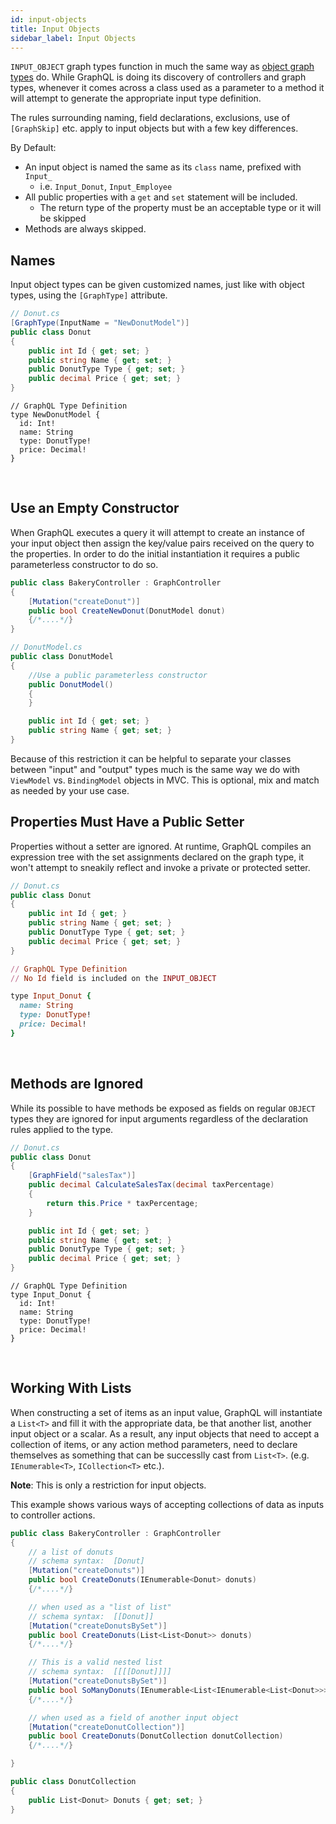 ```yaml
---
id: input-objects
title: Input Objects
sidebar_label: Input Objects
---
```


`INPUT_OBJECT` graph types function in much the same way as [object graph types](./objects) do.
While GraphQL is doing its discovery of controllers and graph types, whenever it comes across a class used as a parameter to a method it will attempt to generate the appropriate input type definition.

The rules surrounding naming, field declarations, exclusions, use of `[GraphSkip]` etc. apply to input objects but with a few key differences.

By Default:

-   An input object is named the same as its `class` name, prefixed with `Input_`
    -   i.e. `Input_Donut`, `Input_Employee`
-   All public properties with a `get` and `set` statement will be included.
    -   The return type of the property must be an acceptable type or it will be skipped
-   Methods are always skipped.

## Names

Input object types can be given customized names, just like with object types, using the `[GraphType]` attribute.

<div class="sideBySideCode hljs">
<div>

```csharp
// Donut.cs
[GraphType(InputName = "NewDonutModel")]
public class Donut
{
    public int Id { get; set; }
    public string Name { get; set; }
    public DonutType Type { get; set; }
    public decimal Price { get; set; }
}
```

</div>
<div>

```
// GraphQL Type Definition
type NewDonutModel {
  id: Int!
  name: String
  type: DonutType!
  price: Decimal!
}
```

</div>
</div>
<br/>

## Use an Empty Constructor

When GraphQL executes a query it will attempt to create an instance of your input object then assign the key/value pairs received on the query to the properties. In order to do the initial instantiation it requires a public parameterless constructor to do so.

```csharp
public class BakeryController : GraphController
{
    [Mutation("createDonut")]
    public bool CreateNewDonut(DonutModel donut)
    {/*....*/}
}

// DonutModel.cs
public class DonutModel
{
    //Use a public parameterless constructor
    public DonutModel()
    {
    }

    public int Id { get; set; }
    public string Name { get; set; }
}
```

Because of this restriction it can be helpful to separate your classes between "input" and "output" types much is the same way we do with `ViewModel` vs. `BindingModel` objects in MVC. This is optional, mix and match as needed by your use case.

## Properties Must Have a Public Setter

Properties without a setter are ignored. At runtime, GraphQL compiles an expression tree with the set assignments declared on the graph type, it won't attempt to sneakily reflect and invoke a private or protected setter.

<div class="sideBySideCode hljs">
<div>

```csharp
// Donut.cs
public class Donut
{
    public int Id { get; }
    public string Name { get; set; }
    public DonutType Type { get; set; }
    public decimal Price { get; set; }
}
```

</div>
<div>

```ruby
// GraphQL Type Definition
// No Id field is included on the INPUT_OBJECT

type Input_Donut {
  name: String
  type: DonutType!
  price: Decimal!
}
```

</div>
</div>
<br/>

## Methods are Ignored

While its possible to have methods be exposed as fields on regular `OBJECT` types they are ignored for input arguments regardless of the declaration rules applied to the type.

<div class="sideBySideCode hljs">
<div>

```csharp
// Donut.cs
public class Donut
{
    [GraphField("salesTax")]
    public decimal CalculateSalesTax(decimal taxPercentage)
    {
        return this.Price * taxPercentage;
    }

    public int Id { get; set; }
    public string Name { get; set; }
    public DonutType Type { get; set; }
    public decimal Price { get; set; }
}
```

</div>
<div>

```
// GraphQL Type Definition
type Input_Donut {
  id: Int!
  name: String
  type: DonutType!
  price: Decimal!
}
```

</div>
</div>
<br/>

## Working With Lists

When constructing a set of items as an input value, GraphQL will instantiate a `List<T>` and fill it with the appropriate data, be that another list, another input object or a scalar. As a result, any input objects that need to accept a collection of items, or any action method parameters, need to declare themselves as something that can be successlly cast from `List<T>`. (e.g. `IEnumerable<T>`, `ICollection<T>` etc.).

**Note**: This is only a restriction for input objects.

This example shows various ways of accepting collections of data as inputs to controller actions.

```csharp
public class BakeryController : GraphController
{
    // a list of donuts
    // schema syntax:  [Donut]
    [Mutation("createDonuts")]
    public bool CreateDonuts(IEnumerable<Donut> donuts)
    {/*....*/}

    // when used as a "list of list"
    // schema syntax:  [[Donut]]
    [Mutation("createDonutsBySet")]
    public bool CreateDonuts(List<List<Donut>> donuts)
    {/*....*/}

    // This is a valid nested list
    // schema syntax:  [[[[Donut]]]]
    [Mutation("createDonutsBySet")]
    public bool SoManyDonuts(IEnumerable<List<IEnumerable<List<Donut>>>> donuts)
    {/*....*/}

    // when used as a field of another input object
    [Mutation("createDonutCollection")]
    public bool CreateDonuts(DonutCollection donutCollection)
    {/*....*/}

}

public class DonutCollection
{
    public List<Donut> Donuts { get; set; }
}

```

